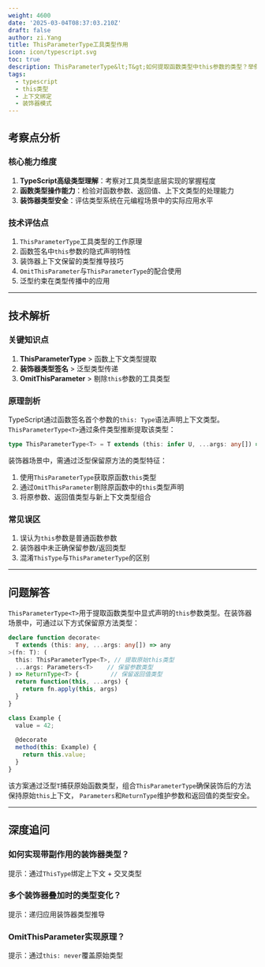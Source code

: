 ```yaml
---
weight: 4600
date: '2025-03-04T08:37:03.210Z'
draft: false
author: zi.Yang
title: ThisParameterType工具类型作用
icon: icon/typescript.svg
toc: true
description: ThisParameterType&lt;T&gt;如何提取函数类型中this参数的类型？举例在装饰器中保留原方法this上下文的类型处理
tags:
  - typescript
  - this类型
  - 上下文绑定
  - 装饰器模式
---
```


## 考察点分析

### 核心能力维度

1. **TypeScript高级类型理解**：考察对工具类型底层实现的掌握程度
2. **函数类型操作能力**：检验对函数参数、返回值、上下文类型的处理能力
3. **装饰器类型安全**：评估类型系统在元编程场景中的实际应用水平

### 技术评估点

1. `ThisParameterType`工具类型的工作原理
2. 函数签名中`this`参数的隐式声明特性
3. 装饰器上下文保留的类型推导技巧
4. `OmitThisParameter`与`ThisParameterType`的配合使用
5. 泛型约束在类型传播中的应用

---

## 技术解析

### 关键知识点

1. **ThisParameterType** > 函数上下文类型提取
2. **装饰器类型签名** > 泛型类型传递
3. **OmitThisParameter** > 剔除`this`参数的工具类型

### 原理剖析

TypeScript通过函数签名首个参数的`this: Type`语法声明上下文类型。`ThisParameterType<T>`通过条件类型推断提取该类型：

```typescript
type ThisParameterType<T> = T extends (this: infer U, ...args: any[]) => any ? U : unknown
```

装饰器场景中，需通过泛型保留原方法的类型特征：

1. 使用`ThisParameterType`获取原函数`this`类型
2. 通过`OmitThisParameter`剔除原函数中的`this`类型声明
3. 将原参数、返回值类型与新上下文类型组合

### 常见误区

1. 误认为`this`参数是普通函数参数
2. 装饰器中未正确保留参数/返回类型
3. 混淆`ThisType`与`ThisParameterType`的区别

---

## 问题解答

`ThisParameterType<T>`用于提取函数类型中显式声明的`this`参数类型。在装饰器场景中，可通过以下方式保留原方法类型：

```typescript
declare function decorate<
  T extends (this: any, ...args: any[]) => any
>(fn: T): (
  this: ThisParameterType<T>, // 提取原始this类型
  ...args: Parameters<T>    // 保留参数类型
) => ReturnType<T> {         // 保留返回值类型
  return function(this, ...args) {
    return fn.apply(this, args)
  }
}

class Example {
  value = 42;
  
  @decorate
  method(this: Example) {
    return this.value;
  }
}
```

该方案通过泛型`T`捕获原始函数类型，组合`ThisParameterType`确保装饰后的方法保持原始`this`上下文，
`Parameters`和`ReturnType`维护参数和返回值的类型安全。

---

## 深度追问

### 如何实现带副作用的装饰器类型？

提示：通过`ThisType`绑定上下文 + 交叉类型

### 多个装饰器叠加时的类型变化？

提示：递归应用装饰器类型推导

### OmitThisParameter实现原理？

提示：通过`this: never`覆盖原始类型
